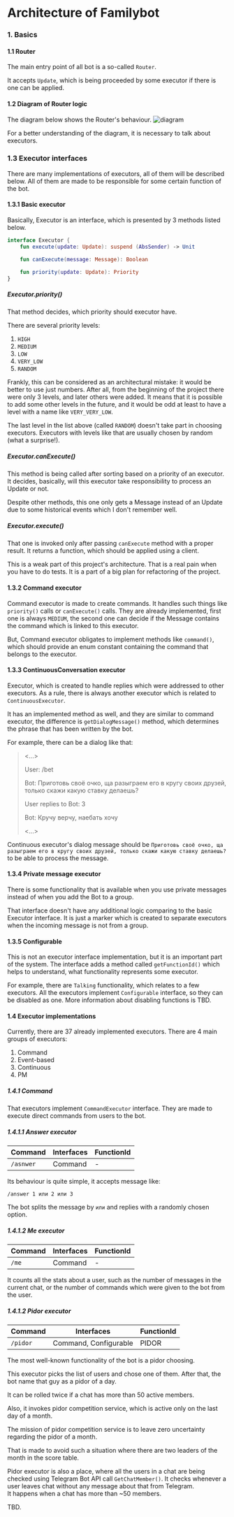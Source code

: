 # Architecture of Familybot

### 1. Basics
#### 1.1 Router
The main entry point of all bot is a so-called `Router`.

It accepts `Update`, which is being proceeded by some executor if there is one
can be applied.
#### 1.2 Diagram of Router logic
The diagram below shows the Router's behaviour.
![diagram](https://i.ibb.co/VtqzFW6/excalidraw-2020330164515.png)

For a better understanding of the diagram, it is necessary to talk about executors.

### 1.3 Executor interfaces
There are many implementations of executors, all of them will be described below.
All of them are made to be responsible for some certain function of the bot.
#### 1.3.1 Basic executor
Basically, Executor is an interface, which is presented by 3 methods listed below.
```kotlin
interface Executor {
    fun execute(update: Update): suspend (AbsSender) -> Unit

    fun canExecute(message: Message): Boolean

    fun priority(update: Update): Priority
}
``` 
##### Executor.priority()

That method decides, which priority should executor have.

There are several priority levels:
1) `HIGH`
2) `MEDIUM`
3) `LOW`
4) `VERY_LOW`
5) `RANDOM`

Frankly, this can be considered as an architectural mistake: it would be better
to use just numbers. After all, from the beginning of the project there were only 3 levels,
and later others were added. It means that it is possible to add some other levels in the future, and it would be odd at least to have a level with a name like `VERY_VERY_LOW`.

The last level in the list above (called `RANDOM`) doesn't take part in choosing executors. 
Executors with levels like that are usually chosen by random (what a surprise!). 

##### Executor.canExecute()

This method is being called after sorting based on a priority of an executor.
It decides, basically, will this executor take responsibility to process an Update or not.

Despite other methods, this one only gets a Message instead of an Update due to some historical events which I don't remember well.

##### Executor.execute()
That one is invoked only after passing `canExecute` method with a proper result.
It returns a function, which should be applied using a client.

This is a weak part of this project's architecture. That is a real pain when you have to do tests.
It is a part of a big plan for refactoring of the project.

#### 1.3.2 Command executor

Command executor is made to create commands. It handles such things like `priority()` calls or 
`canExecute()` calls. 
They are already implemented, first one is always `MEDIUM`, 
the second one can decide if the Message contains the command which is linked to this executor.

But, Command executor obligates to implement methods like `command()`, 
which should provide an enum constant containing the command that belongs to the executor.

#### 1.3.3 ContinuousConversation executor

Executor, which is created to handle replies which were addressed to other executors. 
As a rule, there is always another executor which is related to `ContinuousExecutor`.

It has an implemented method as well, and they are similar to command executor, the difference is `getDialogMessage()`
method, which determines the phrase that has been written by the bot. 

For example, there can be a dialog like that:
> <...>
> 
>User: /bet
>
> Bot: Приготовь своё очко, ща разыграем его в кругу своих друзей,
> только скажи какую ставку делаешь?
> 
>User replies to Bot: 3
>
> Bot: Кручу верчу, наебать хочу
>
> <...>    

Continuous executor's dialog message should be `Приготовь своё очко, ща разыграем его в кругу своих друзей, только скажи какую ставку делаешь?`
to be able to process the message. 

#### 1.3.4 Private message executor

There is some functionality that is available when you use private messages instead of when you add the Bot to a group.

That interface doesn't have any additional logic comparing to the basic Executor interface.
It is just a marker which is created to separate executors when the incoming message is not from a group.

#### 1.3.5 Configurable

This is not an executor interface implementation, but it is an important part of the system.
The interface adds a method called `getFunctionId()` which helps to understand, what functionality represents some executor.

For example, there are `Talking` functionality, which relates to a few executors. All the executors implement `Configurable` interface, so they can be disabled as one.
More information about disabling functions is TBD.

#### 1.4 Executor implementations

Currently, there are 37 already implemented executors.
There are 4 main groups of executors:
1) Command
2) Event-based
3) Continuous
4) PM

##### 1.4.1 Command

That executors implement `CommandExecutor` interface.
They are made to execute direct commands from users to the bot.

##### 1.4.1.1 Answer executor

Command | Interfaces | FunctionId
--- | --- | ---
`/asnwer` | Command| -

Its behaviour is quite simple, it accepts message like:
```
/answer 1 или 2 или 3
``` 
The bot splits the message by `или` and replies with a randomly chosen option.   
 
##### 1.4.1.2 Me executor

Command | Interfaces | FunctionId
--- | --- | ---
`/me` | Command| -

It counts all the stats about a user, such as the number of messages in the current chat, or the number of commands which were given to the bot from the user.

##### 1.4.1.2 Pidor executor

Command | Interfaces | FunctionId
--- | --- | ---
`/pidor` | Command, Configurable | PIDOR

The most well-known functionality of the bot is a pidor choosing.

This executor picks the list of users and chose one of them.
After that, the bot name that guy as a pidor of a day.

It can be rolled twice if a chat has more than 50 active members.

Also, it invokes pidor competition service, which is active only on the last day of a month.

The mission of pidor competition service is to leave zero uncertainty regarding the pidor of a month.

That is made to avoid such a situation where there are two leaders of the month in the score table.

Pidor executor is also a place, where all the users in a chat are being checked using Telegram Bot API call `GetChatMember()`.
It checks whenever a user leaves chat without any message about that from Telegram.  
 It happens when a chat has more than ~50 members. 
 
 




TBD.
